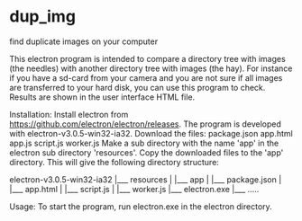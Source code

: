 # dup_img
find duplicate images on your computer

This electron program is intended to compare a directory tree with images (the needles) with another directory tree with images (the hay). For instance if you have a sd-card from your camera and you are not sure if all images are transferred to your hard disk, you can use this program to check.
Results are shown in the user interface HTML file.

Installation:
Install electron from https://github.com/electron/electron/releases. The program is developed with electron-v3.0.5-win32-ia32.
Download the files:
  package.json
  app.html
  app.js
  script.js
  worker.js
Make a sub directory with the name 'app' in the electron sub directory 'resources'. Copy the downloaded files to the 'app' directory. 
This will give the following directory structure:

electron-v3.0.5-win32-ia32
      |___ resources
      |        |___ app
      |               |___ package.json
      |               |___ app.html
      |               |___ script.js
      |               |___ worker.js
      |___ electron.exe
      |___ .....
      
Usage:
To start the program, run electron.exe in the electron directory. 

